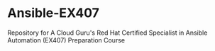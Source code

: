 # Ansible-EX407
Repository for A Cloud Guru's Red Hat Certified Specialist in Ansible Automation (EX407) Preparation Course
